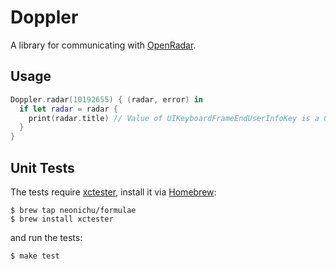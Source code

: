 # Doppler

<!--
[![Version](https://img.shields.io/cocoapods/v/Chores.svg?style=flat)](http://cocoadocs.org/docsets/Chores)
[![License](https://img.shields.io/cocoapods/l/Chores.svg?style=flat)](http://cocoadocs.org/docsets/Chores)
[![Platform](https://img.shields.io/cocoapods/p/Chores.svg?style=flat)](http://cocoadocs.org/docsets/Chores)
[![Build Status](http://img.shields.io/travis/neonichu/Chores.svg?style=flat)](https://travis-ci.org/neonichu/Chores)
-->

A library for communicating with [OpenRadar][3].

## Usage

```swift
Doppler.radar(10192655) { (radar, error) in
  if let radar = radar {
    print(radar.title) // Value of UIKeyboardFrameEndUserInfoKey is a CGPoint on iOS 5
  }
}
```

## Unit Tests

The tests require [xctester][1], install it via [Homebrew][2]:

```
$ brew tap neonichu/formulae
$ brew install xctester
```

and run the tests:

```
$ make test
```

[1]: https://github.com/neonichu/xctester
[2]: http://brew.sh
[3]: https://openradar.appspot.com

